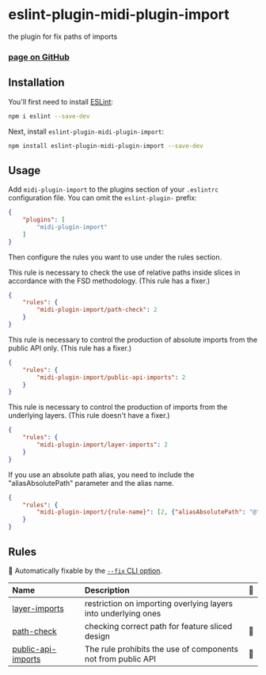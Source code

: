 # eslint-plugin-midi-plugin-import

the plugin for fix paths of imports 

### [page on GitHub](https://github.com/MiDimas/eslint-plugin-midi-frontend-import-plugin)  

## Installation

You'll first need to install [ESLint](https://eslint.org/):

```sh
npm i eslint --save-dev
```

Next, install `eslint-plugin-midi-plugin-import`:

```sh
npm install eslint-plugin-midi-plugin-import --save-dev
```

## Usage

Add `midi-plugin-import` to the plugins section of your `.eslintrc` configuration file. You can omit the `eslint-plugin-` prefix:

```json
{
    "plugins": [
        "midi-plugin-import"
    ]
}
```


Then configure the rules you want to use under the rules section.

This rule is necessary to check the use of relative paths inside slices in accordance with the FSD methodology.
(This rule has a fixer.) 
```json
{
    "rules": {
        "midi-plugin-import/path-check": 2
    }
}
```
This rule is necessary to control the production of absolute imports from the public API only.
(This rule has a fixer.) 
```json
{
    "rules": {
        "midi-plugin-import/public-api-imports": 2
    }
}
```

This rule is necessary to control the production of imports from the underlying layers.
(This rule doesn't have a fixer.) 
```json
{
    "rules": {
        "midi-plugin-import/layer-imports": 2
    }
}
```

If you use an absolute path alias, you need to include the "aliasAbsolutePath" parameter and the alias name.

```json
{
    "rules": {
        "midi-plugin-import/{rule-name}": [2, {"aliasAbsolutePath": "@"}]
    }
}
```

## Rules

<!-- begin auto-generated rules list -->

🔧 Automatically fixable by the [`--fix` CLI option](https://eslint.org/docs/user-guide/command-line-interface#--fix).

| Name                                                   | Description                                                    | 🔧 |
| :----------------------------------------------------- | :------------------------------------------------------------- | :- |
| [layer-imports](https://github.com/MiDimas/eslint-plugin-midi-frontend-import-plugin/blob/main/docs/rules/layer-imports.md)           | restriction on importing overlying layers into underlying ones |    |
| [path-check](https://github.com/MiDimas/eslint-plugin-midi-frontend-import-plugin/blob/main/docs/rules/path-check.md)                 | checking correct path for feature sliced design                | 🔧 |
| [public-api-imports](https://github.com/MiDimas/eslint-plugin-midi-frontend-import-plugin/blob/main/docs/rules/public-api-imports.md) | The rule prohibits the use of components not from public API   | 🔧 |

<!-- end auto-generated rules list -->

